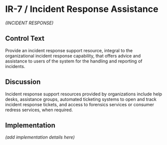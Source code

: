 # IR-7 / Incident Response Assistance

_(INCIDENT RESPONSE)_

## Control Text

Provide an incident response support resource, integral to the organizational incident response capability, that offers advice and assistance to users of the system for the handling and reporting of incidents.

## Discussion

Incident response support resources provided by organizations include help desks, assistance groups, automated ticketing systems to open and track incident response tickets, and access to forensics services or consumer redress services, when required.

## Implementation

_(add implementation details here)_